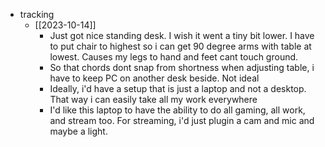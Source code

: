   * tracking
    * [[2023-10-14]]
      * Just got nice standing desk. I wish it went a tiny bit lower. I have to put chair to highest so i can get 90 degree arms with table at lowest. Causes my legs to hand and feet cant touch ground.
      * So that chords dont snap from shortness when adjusting table, i have to keep PC on another desk beside. Not ideal
      * Ideally, i'd have a setup that is just a laptop and not a desktop. That way i can easily take all my work everywhere
      * I'd like this laptop to have the ability to do all gaming, all work, and stream too. For streaming, i'd just plugin a cam and mic and maybe a light.
